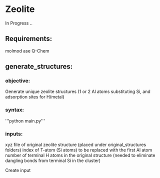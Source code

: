 # Zeolite

In Progress ..
## Requirements:
  molmod
  ase
  Q-Chem

## generate_structures: 
### objective: 
Generate unique zeolite structures (1 or 2 Al atoms substituting Si, and adsorption sites for H/metal)
### syntax:
'''python main.py'''
### inputs:
xyz file of original zeolite structure (placed under original_structures folders)
index of T-atom (Si atoms) to be replaced with the first Al atom
number of terminal H atoms in the original structure (needed to eliminate dangling bonds from terminal Si in the cluster)
    
    
Create input
    
    
    


